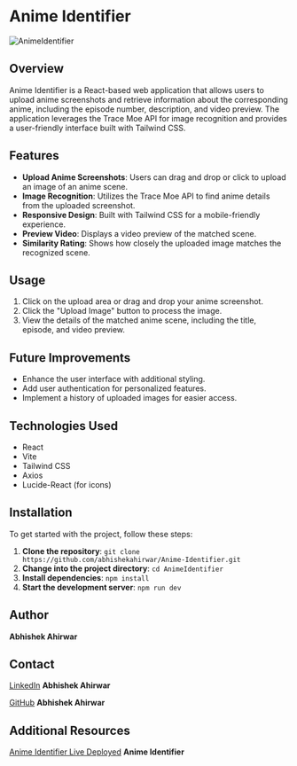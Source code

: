 # Anime Identifier

![AnimeIdentifier](https://res.cloudinary.com/dgd27fi7o/image/upload/v1730199195/Anime_Identifier/t1tmqaiwaow4zzgq3did.png)

## Overview

Anime Identifier is a React-based web application that allows users to upload anime screenshots and retrieve information about the corresponding anime, including the episode number, description, and video preview. The application leverages the Trace Moe API for image recognition and provides a user-friendly interface built with Tailwind CSS.

## Features

- **Upload Anime Screenshots**: Users can drag and drop or click to upload an image of an anime scene.
- **Image Recognition**: Utilizes the Trace Moe API to find anime details from the uploaded screenshot.
- **Responsive Design**: Built with Tailwind CSS for a mobile-friendly experience.
- **Preview Video**: Displays a video preview of the matched scene.
- **Similarity Rating**: Shows how closely the uploaded image matches the recognized scene.

## Usage

1. Click on the upload area or drag and drop your anime screenshot.
2. Click the "Upload Image" button to process the image.
3. View the details of the matched anime scene, including the title, episode, and video preview.

## Future Improvements

* Enhance the user interface with additional styling.
* Add user authentication for personalized features.
* Implement a history of uploaded images for easier access.

## Technologies Used

- React
- Vite
- Tailwind CSS
- Axios
- Lucide-React (for icons)

## Installation

To get started with the project, follow these steps:

1. **Clone the repository**: `git clone https://github.com/abhishekahirwar/Anime-Identifier.git`
2. **Change into the project directory**: `cd AnimeIdentifier`
3. **Install dependencies**: `npm install`
4. **Start the development server**: `npm run dev`

## Author

**Abhishek Ahirwar**

## Contact

[LinkedIn](https://www.linkedin.com/in/abhishek-ahirwar-85951b217) **Abhishek Ahirwar**

[GitHub](https://github.com/abhishekahirwar) **Abhishek Ahirwar**

## Additional Resources

[Anime Identifier Live Deployed](https://anime-identifier-mu.vercel.app/) **Anime Identifier**

